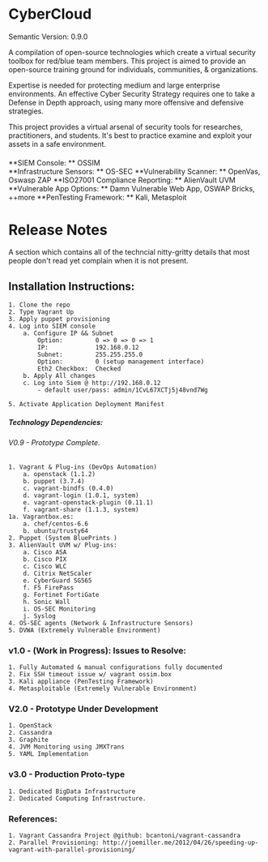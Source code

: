 # CyberCloud

Semantic Version: 0.9.0

A compilation of open-source technologies which create a virtual security toolbox for red/blue team members.
This project is aimed to provide an open-source training ground for individuals, communities, & organizations.

Expertise is needed for protecting medium and large enterprise environments. An effective Cyber Security Strategy
requires one to take a Defense in Depth approach, using many more offensive and defensive strategies.

This project provides a virtual arsenal of security tools for researches, practitioners, and students.  It's
best to practice examine and exploit your assets in a safe environment.


####
**SIEM Console: ** OSSIM  
**Infrastructure Sensors: ** OS-SEC
**Vulnerability Scanner: ** OpenVas, Oswasp ZAP
**ISO27001 Compliance Reporting: ** AlienVault UVM
**Vulnerable App Options: ** Damn Vulnerable Web App, OSWAP Bricks, ++more
**PenTesting Framework: ** Kali, Metasploit



# Release Notes
A section which contains all of the techncial nitty-gritty details that most people don't read
yet complain when it is not present.


## Installation Instructions: <draft>
    1. Clone the repo
    2. Type Vagrant Up
    3. Apply puppet provisioning
    4. Log into SIEM console
        a. Configure IP && Subnet
            Option:         0 => 0 => 0 => 1
            IP:             192.168.0.12
            Subnet:         255.255.255.0
            Option:         0 (setup management interface)
            Eth2 Checkbox:  Checked
        b. Apply All changes
        c. Log into Siem @ http://192.168.0.12
            - default user/pass: admin/1CvL67XCTj5j48vnd7Wg

    5. Activate Application Deployment Manifest


##### Technology Dependencies:
###### V0.9 - Prototype Complete.
    1. Vagrant & Plug-ins (DevOps Automation)
        a. openstack (1.1.2)
        b. puppet (3.7.4)
        c. vagrant-bindfs (0.4.0)
        d. vagrant-login (1.0.1, system)
        e. vagrant-openstack-plugin (0.11.1)
        f. vagrant-share (1.1.3, system)
    1a. Vagrantbox.es:
        a. chef/centos-6.6
        b. ubuntu/trusty64
    2. Puppet (System BluePrints )
    3. AlienVault UVM w/ Plug-ins:
        a. Cisco ASA
        b. Cisco PIX
        c. Cisco WLC
        d. Citrix NetScaler
        e. CyberGuard SG565
        f. F5 FirePass
        g. Fortinet FortiGate
        h. Sonic Wall
        i. OS-SEC Monitoring
        j. Syslog
    4. OS-SEC agents (Network & Infrastructure Sensors)
    5. DVWA (Extremely Vulnerable Environment)

### v1.0 - (Work in Progress): Issues to Resolve:
    1. Fully Automated & manual configurations fully documented
    2. Fix SSH timeout issue w/ vagrant ossim.box
    3. Kali appliance (PenTesting Framework)
    4. Metasploitable (Extremely Vulnerable Environment)

### V2.0 - Prototype Under Development
    1. OpenStack
    2. Cassandra
    3. Graphite
    4. JVM Monitoring using JMXTrans
    5. YAML Implementation

### v3.0 - Production Proto-type 

    1. Dedicated BigData Infrastructure
    2. Dedicated Computing Infrastructure.


### References:

    1. Vagrant Cassandra Project @github: bcantoni/vagrant-cassandra
    2. Parallel Provisioning: http://joemiller.me/2012/04/26/speeding-up-vagrant-with-parallel-provisioning/
